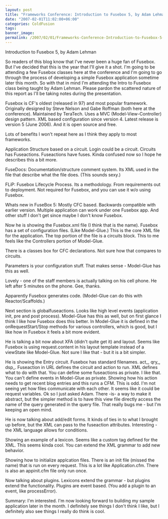 ```yaml
---
layout: post
title: "Frameworks Conference: Introduction to Fusebox 5, by Adam Lehman"
date: "2007-02-01T11:02:00+06:00"
categories: ColdFusion 
tags: 
banner_image: 
permalink: /2007/02/01/Frameworks-Conference-Introduction-to-Fusebox-5-by-Adam-Lehman
---
```


Introduction to Fusebox 5, by Adam Lehman

So readers of this blog know that I've never been a huge fan of Fusebox. But I've decided that this is the year that I'll give it a shot. I'm going to be attending a few Fusebox classes here at the conference and I'm going to go through the process of developing a simple Fusebox application sometime later this month. So with that in mind I'm attending the Intro to Fusebox class being taught by Adam Lehman. Please pardon the scattered nature of this report as I'll be taking notes during the presentation.
<!--more-->
Fusebox is CF's oldest (released in 97) and most popular framework. Originally designed by Steve Nelson and Gabe Roffman (both here at the conference). Maintained by TeraTech. Uses a MVC (Model-View-Controller) design pattern. XML based configuration since version 4. Latest release is version 5 (June 2006). And it is open source and free.

Lots of benefits I won't repeat here as I think they apply to most frameworks.

Application Structure based on a circuit. Login could be a circuit. Circuits has Fuseactions. Fuseactions have fuses. Kinda confused now so I hope he describes this a bit more.

FuseDocs: Documentation/structure comment system. Its XML used in the file that describe what the file does. (This sounds sexy.)

FLiP: Fusebox Lifecycle Process. Its a methodology. From requirements out to deployment. Not required for Fusebox, and you can use it w/o using Fusebox. 

Whats new in FuseBox 5: Mostly CFC based. Backwards compatible with earlier version. Multiple application can work under one Fusebox app. And other stuff I don't get since maybe I don't know Fusebox. 

Now he is showing the Fusebox.xml file (I think that is the name). Fusebox has a set of configuration files. (Like Model-Glue.) This is the core XML file for the application. The top portion of the file is a circuits block. This to me feels like the Controllers portion of Model-Glue. 

There is a classes box for CFC declarations. Not sure how that compares to circuits.

Parameters is your configuration stuff. That makes sense - Model-Glue has this as well. 

Lovely - one of the staff members is actually talking on his cell phone. He left after 5 minutes on the phone. Gee, thanks.

Apparently Fusebox generates code. (Model-Glue can do this with Reactor/Scaffolds.) 

Next section is globalfuseactions. Looks like high level events (application init, pre and post process). Model-Glue has this as well, but on first glance I think I like how Fusebox does this better. In Model-Glue it is defined in the onRequestStart/Stop methods for various controllers, which is good, but I like how in Fusebox it feels a bit more evident. 

He is talking a bit now about XFA (didn't quite get it) and layout. Seems like Fusebox is using request.content in his layout template instead of a viewState like Model-Glue. Not sure I like that - but it is a bit simpler.

He is showing the Entry circuit. Fusebox has standard filenames. act_, qry_, dsp_. Fuseaction in URL defines the circuit and action to run. XML defines what to do with that. You can define some fuseactions as private. I like that. You can't define events in Model-Glue as private. Showing how his action needs to get recent blog entries and this runs a CFM. This is odd. I'm not seeing yet how files communicate with each other. It seems like it could be request variables. Ok so I just asked Adam. There -is- a way to make it abstract, but the simpler method is to have this view file directly access the name of the query generated in the query file. That really bugs me - but I'm keeping an open mind.

He is now talking about add/edit forms. It kinds of ties in to what I brought up before, but the XML can pass to the fuseaction attributes. Interesting - the XML language allows for conditions. 

Showing an example of a lexicon. Seems like a custom tag defined for the XML. This seems kinda cool. You can extend the XML grammar to add new behavior. 

Showing how to initialize applcation files. There is an init file (missed the name) that is run on every request. This is a lot like Application.cfm. There is also an appinit.cfm file only run once. 

Now talking about plugins. Lexicons extend the grammar - but plugins extend the functionality. Plugins are event based. (You add a plugin to an event, like processError). 

Summary: I'm interested. I'm now looking forward to building my sample application later in the month. I definitely see things I don't think I like, but I definitely also see things I really do think is cool.